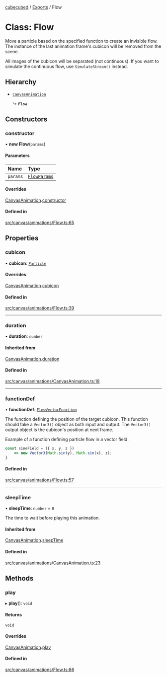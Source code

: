[cubecubed](/reference/README.md) / [Exports](/reference/modules.md) / Flow

# Class: Flow

Move a particle based on the specified function to
create an invisible flow. The instance of the last
animation frame's cubicon will be removed from the
scene.

All images of the cubicon will be separated (not
continuous). If you want to simulate the continuous
flow, use `SimulateStream()` instead.

## Hierarchy

- [`CanvasAnimation`](/reference/classes/CanvasAnimation.md)

  ↳ **`Flow`**

## Constructors

### constructor

• **new Flow**(`params`)

#### Parameters

| Name | Type |
| :------ | :------ |
| `params` | [`FlowParams`](/reference/interfaces/FlowParams.md) |

#### Overrides

[CanvasAnimation](/reference/classes/CanvasAnimation.md).[constructor](/reference/classes/CanvasAnimation.md#constructor)

#### Defined in

[src/canvas/animations/Flow.ts:65](https://github.com/imaphatduc/cubecubed/blob/f8be6e1/src/canvas/animations/Flow.ts#L65)

## Properties

### cubicon

• **cubicon**: [`Particle`](/reference/classes/Particle.md)

#### Overrides

[CanvasAnimation](/reference/classes/CanvasAnimation.md).[cubicon](/reference/classes/CanvasAnimation.md#cubicon)

#### Defined in

[src/canvas/animations/Flow.ts:39](https://github.com/imaphatduc/cubecubed/blob/f8be6e1/src/canvas/animations/Flow.ts#L39)

___

### duration

• **duration**: `number`

#### Inherited from

[CanvasAnimation](/reference/classes/CanvasAnimation.md).[duration](/reference/classes/CanvasAnimation.md#duration)

#### Defined in

[src/canvas/animations/CanvasAnimation.ts:18](https://github.com/imaphatduc/cubecubed/blob/f8be6e1/src/canvas/animations/CanvasAnimation.ts#L18)

___

### functionDef

• **functionDef**: [`FlowVectorFunction`](/reference/types/FlowVectorFunction.md)

The function defining the position of the target
cubicon. This function should take a `Vector3()`
object as both input and output. The `Vector3()`
output object is the cubicon's position at next frame.

Example of a function defining particle flow in
a vector field:

```ts
const sineField = ({ x, y, z })
    => new Vector3(Math.sin(y), Math.sin(x), z);
}
```

#### Defined in

[src/canvas/animations/Flow.ts:57](https://github.com/imaphatduc/cubecubed/blob/f8be6e1/src/canvas/animations/Flow.ts#L57)

___

### sleepTime

• **sleepTime**: `number` = `0`

The time to wait before playing this animation.

#### Inherited from

[CanvasAnimation](/reference/classes/CanvasAnimation.md).[sleepTime](/reference/classes/CanvasAnimation.md#sleeptime)

#### Defined in

[src/canvas/animations/CanvasAnimation.ts:23](https://github.com/imaphatduc/cubecubed/blob/f8be6e1/src/canvas/animations/CanvasAnimation.ts#L23)

## Methods

### play

▸ **play**(): `void`

#### Returns

`void`

#### Overrides

[CanvasAnimation](/reference/classes/CanvasAnimation.md).[play](/reference/classes/CanvasAnimation.md#play)

#### Defined in

[src/canvas/animations/Flow.ts:86](https://github.com/imaphatduc/cubecubed/blob/f8be6e1/src/canvas/animations/Flow.ts#L86)
